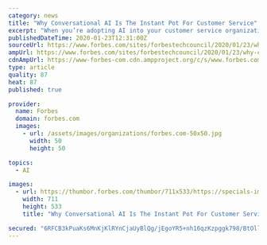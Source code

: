 ```yaml
---
category: news
title: "Why Conversational AI Is The Instant Pot For Customer Service"
excerpt: "When you’re adopting AI into your customer service organization, ensure it is a true labor-saving device for your customers and employees."
publishedDateTime: 2020-01-23T12:31:00Z
sourceUrl: https://www.forbes.com/sites/forbestechcouncil/2020/01/23/why-conversational-ai-is-the-instant-pot-for-customer-service/
ampUrl: https://www.forbes.com/sites/forbestechcouncil/2020/01/23/why-conversational-ai-is-the-instant-pot-for-customer-service/amp/
cdnAmpUrl: https://www-forbes-com.cdn.ampproject.org/c/s/www.forbes.com/sites/forbestechcouncil/2020/01/23/why-conversational-ai-is-the-instant-pot-for-customer-service/amp/
type: article
quality: 87
heat: 87
published: true

provider:
  name: Forbes
  domain: forbes.com
  images:
    - url: /assets/images/organizations/forbes.com-50x50.jpg
      width: 50
      height: 50

topics:
  - AI

images:
  - url: https://thumbor.forbes.com/thumbor/711x533/https://specials-images.forbesimg.com/dam/imageserve/1160995648/960x0.jpg?fit=scale
    width: 711
    height: 533
    title: "Why Conversational AI Is The Instant Pot For Customer Service"

secured: "6RFCB3kPuaKs6MnKjKlRYnCjaUyBlQg/jEgoYR5+nh16qzKzpggk798/BtOllMO2UZ95/fMdQL+CXXCuDnqyoe4/apb5ZJDQJCmeI0E7uFhqe9mp6oQZIwsCgA+tINsEeASfzwhHm3y7WI8jUbji6w/35WYNfURownWYwh74xtlrbyM/YJMYiZKJhBj7utbevEYlK/4BQ3EcRdliJg86qpucAga9rtyFb/4oIRMd4uxSlNKSYo23Es5PCjrS5zrQ0joVtXCDJ5qPVxd/3bsqc3qcjxmK/sGURFSmdzqX4ptZHFU8R6Yw/X5kq3/MefYr6x+3ABJFLP3+RQUa3p4IcWBH11/lacx0jeoKIj/rYPAxXQfaZ2Ji1uCY7Zhn0roLwiO2xvC9xBaGdQqk6nj5b2ySAFByyBJ2pvgicXzS2XEdLJnpSZIIv/S9Yu1YjFrwMP9hY8yNNBFjX97DCwltfHkcWSDjXJmMoo3mBub2jUI=;lr6+HzrpMWMbNPg6tmPf/A=="
---
```


